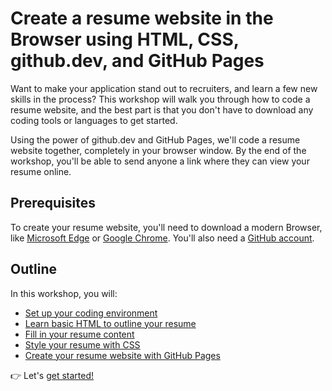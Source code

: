 # Create a resume website in the Browser using HTML, CSS, github.dev, and GitHub Pages

Want to make your application stand out to recruiters, and learn a few new skills in the process? This workshop will walk you through how to code a resume website, and the best part is that you don't have to download any coding tools or languages to get started. 

Using the power of github.dev and GitHub Pages, we'll code a resume website together, completely in your browser window. By the end of the workshop, you'll be able to send anyone a link where they can view your resume online. 

## Prerequisites
To create your resume website, you'll need to download a modern Browser, like [Microsoft Edge](https://www.microsoft.com/edge) or [Google Chrome](https://www.google.com/chrome/). You'll also need a [GitHub account](https://github.com/join).

## Outline
In this workshop, you will: 
* [Set up your coding environment](workshop/0-setup.md)
* [Learn basic HTML to outline your resume](workshop/1-create-html.md)
* [Fill in your resume content](workshop/2-add-content.md)
* [Style your resume with CSS](workshop/3-add-style.md)
* [Create your resume website with GitHub Pages](workshop/4-creating-website.md)

👉 Let's [get started!](/workshop/0-setup.md)
